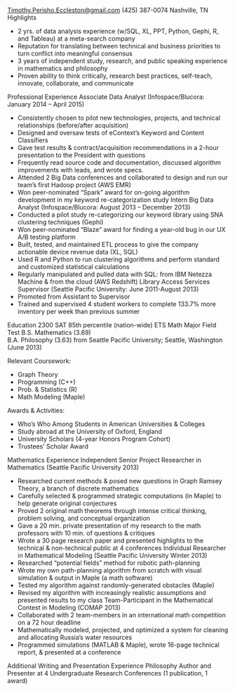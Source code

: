 Timothy.Perisho.Eccleston@gmail.com	(425) 387-0074	Nashville, TN
Highlights
-	2 yrs. of data analysis experience (w/SQL, XL, PPT, Python, Gephi, R, and Tableau) at a meta-search company
-	Reputation for translating between technical and business priorities to turn conflict into meaningful consensus
-	3 years of independent study, research, and public speaking experience in mathematics and philosophy
-	Proven ability to think critically, research best practices, self-teach, innovate, collaborate, and communicate

Professional Experience
Associate Data Analyst (Infospace/Blucora: January 2014 – April 2015)
-	Consistently chosen to pilot new technologies, projects, and technical relationships (before/after acquisition)
-	Designed and oversaw tests of eContext’s Keyword and Content Classifiers
-	Gave test results & contract/acquisition recommendations in a 2-hour presentation to the President with questions
-	Frequently read source code and documentation, discussed algorithm improvements with leads, and wrote specs.
-	Attended 2 Big Data conferences and collaborated to design and run our team’s first Hadoop project (AWS EMR)
-	Won peer-nominated “Spark” award for on-going algorithm development in my keyword re-categorization study
Intern Big Data Analyst (Infospace/Blucora: August 2013 – December 2013)
-	Conducted a pilot study re-categorizing our keyword library using SNA clustering techniques (Gephi)
-	Won peer-nominated “Blaze” award for finding a year-old bug in our UX A/B testing platform
-	Built, tested, and maintained ETL process to give the company actionable device revenue data (XL, SQL)
-	Used R and Python to run clustering algorithms and perform standard and customized statistical calculations
-	Regularly manipulated and pulled data with SQL: from IBM Netezza Machine & from the cloud (AWS Redshift)
Library Access Services Supervisor (Seattle Pacific University: June 2011-August 2013)
-	Promoted from Assistant to Supervisor
-	Trained and supervised 4 student workers to complete 133.7% more inventory per week than previous summer

Education	2300 SAT	85th percentile	(nation-wide) ETS Math Major Field Test
B.S. Mathematics (3.69)  	
B.A. Philosophy (3.63) from Seattle Pacific University; Seattle, Washington (June 2013)

Relevant Coursework:

-	Graph Theory
-	Programming (C++)
-	Prob. & Statistics (R)
-	Math Modeling (Maple)


Awards & Activities:
-	Who’s Who Among Students in American Universities & Colleges
-	Study abroad at the University of Oxford, England
-	University Scholars (4-year Honors Program Cohort)
-	Trustees’ Scholar Award

Mathematics Experience
Independent Senior Project Researcher in Mathematics (Seattle Pacific University 2013)
-	Researched current methods & posed new questions in Graph Ramsey Theory, a branch of discrete mathematics
-	Carefully selected & programmed strategic computations (in Maple) to help generate original conjectures
-	Proved 2 original math theorems through intense critical thinking, problem solving, and conceptual organization
-	Gave a 20 min. private presentation of my research to the math professors with 10 min. of questions & critiques
-	Wrote a 30 page research paper and presented highlights to the technical & non-technical public at 4 conferences
Individual Researcher in Mathematical Modeling (Seattle Pacific University Winter 2013)
-	Researched “potential fields” method for robotic path-planning
-	Wrote my own path-planning algorithm from scratch with visual simulation & output in Maple (a math software)
-	Tested my algorithm against randomly-generated obstacles (Maple)
-	Revised my algorithm with increasingly realistic assumptions and presented results to my class
Team-Participant in the Mathematical Contest in Modeling (COMAP 2013)
-	Collaborated with 2 team-members in an international math competition on a 72 hour deadline
-	Mathematically modeled, projected, and optimized a system for cleaning and allocating Russia’s water resources
-	Programmed simulations (MATLAB & Maple), wrote 16-page technical report, & presented at a conference

Additional Writing and Presentation Experience
Philosophy Author and Presenter at 4 Undergraduate Research Conferences (1 publication, 1 award)

